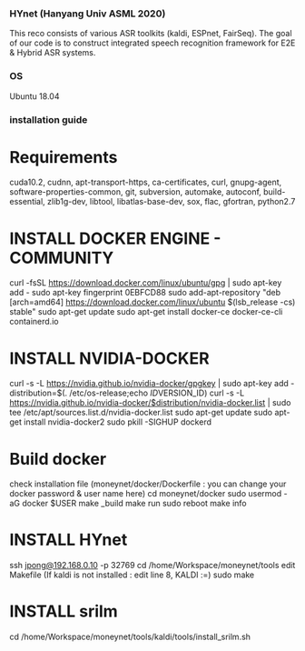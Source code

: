 ### HYnet (Hanyang Univ ASML 2020) ###
This reco consists of various ASR toolkits (kaldi, ESPnet, FairSeq). The goal of our code is to construct integrated speech recognition framework for E2E & Hybrid ASR systems.

### OS
Ubuntu 18.04

### installation guide ###
# Requirements
cuda10.2, cudnn, apt-transport-https, ca-certificates, curl, gnupg-agent, software-properties-common, git, subversion, automake, autoconf, build-essential, zlib1g-dev, libtool, libatlas-base-dev, sox, flac, gfortran, python2.7

# INSTALL DOCKER ENGINE - COMMUNITY
curl -fsSL https://download.docker.com/linux/ubuntu/gpg | sudo apt-key add -
sudo apt-key fingerprint 0EBFCD88
sudo add-apt-repository "deb [arch=amd64] https://download.docker.com/linux/ubuntu $(lsb_release -cs) stable"
sudo apt-get update
sudo apt-get install docker-ce docker-ce-cli containerd.io

# INSTALL NVIDIA-DOCKER
curl -s -L https://nvidia.github.io/nvidia-docker/gpgkey | sudo apt-key add -
distribution=$(. /etc/os-release;echo $ID$VERSION_ID)
curl -s -L https://nvidia.github.io/nvidia-docker/$distribution/nvidia-docker.list | sudo tee /etc/apt/sources.list.d/nvidia-docker.list
sudo apt-get update
sudo apt-get install nvidia-docker2
sudo pkill -SIGHUP dockerd

# Build docker
check installation file (moneynet/docker/Dockerfile : you can change your docker password & user name here)
cd moneynet/docker
sudo usermod -aG docker $USER
make _build
make run
sudo reboot
make info

# INSTALL HYnet
ssh jpong@192.168.0.10 -p 32769 
cd /home/Workspace/moneynet/tools
edit Makefile (If kaldi is not installed : edit line 8, KALDI :=)
sudo make 

# INSTALL srilm
cd /home/Workspace/moneynet/tools/kaldi/tools/install_srilm.sh
